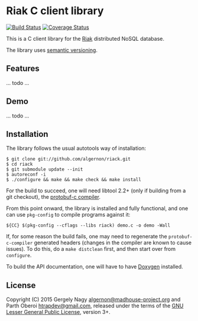 Riak C client library
=====================

[![Build Status](https://img.shields.io/travis/dnsjts/riack/master.svg?style=flat-square)](https://travis-ci.org/algernon/riack)
[![Coverage Status](https://coveralls.io/repos/dnsjts/riack/badge.svg?style=flat-square)](https://coveralls.io/r/algernon/riack)

This is a C client library for the [Riak][riak] distributed NoSQL
database.

 [riak]: http://basho.com/products/riak-kv/

The library uses [semantic versioning][semver].

 [semver]: http://semver.org/

Features
--------

... todo ...

Demo
----

... todo ...

Installation
------------

The library follows the usual autotools way of installation:

    $ git clone git://github.com/algernon/riack.git
    $ cd riack
    $ git submodule update --init
    $ autoreconf -i
    $ ./configure && make && make check && make install

For the build to succeed, one will need libtool 2.2+ (only if building
from a git checkout), the [protobuf-c compiler][protoc].

 [protoc]: http://protobuf-c.googlecode.com

From this point onward, the library is installed and fully functional,
and one can use `pkg-config` to compile programs against it:

    ${CC} $(pkg-config --cflags --libs riack) demo.c -o demo -Wall

If, for some reason the build fails, one may need to regenerate the
`protobuf-c-compiler` generated headers (changes in the compiler are
known to cause issues). To do this, do a `make distclean` first, and
then start over from `configure`.

To build the API documentation, one will have to have
[Doxygen](http://www.doxygen.org/) installed.

License
-------

Copyright (C) 2015 Gergely Nagy <algernon@madhouse-project.org> and
Parth Oberoi <htrapdev@gmail.com>, released under the terms of the
[GNU Lesser General Public License][lgpl], version 3+.

 [lgpl]: http://www.gnu.org/licenses/lgpl.html
